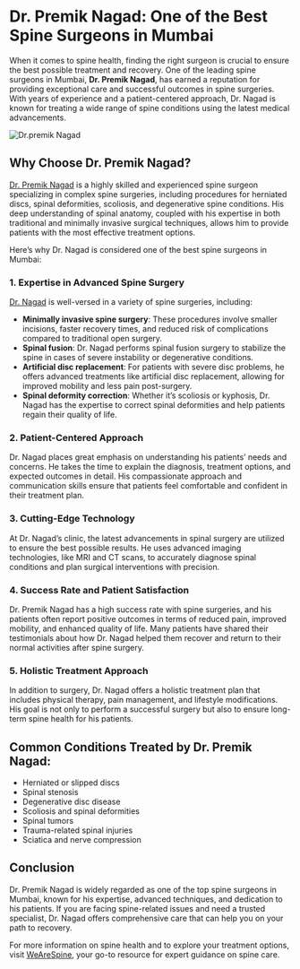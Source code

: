 # Dr. Premik Nagad: One of the Best Spine Surgeons in Mumbai

When it comes to spine health, finding the right surgeon is crucial to ensure the best possible treatment and recovery. One of the leading spine surgeons in Mumbai, **Dr. Premik Nagad**, has earned a reputation for providing exceptional care and successful outcomes in spine surgeries. With years of experience and a patient-centered approach, Dr. Nagad is known for treating a wide range of spine conditions using the latest medical advancements.

![Dr.premik Nagad](https://wearespine.in/wp-content/uploads/2024/10/wrs_the_best_spine_surgeon_in_mumbai_dr_premik_nagad.jpg)

## Why Choose Dr. Premik Nagad?

[Dr. Premik Nagad](https://wearespine.in/dr-premik-b-nagad/) is a highly skilled and experienced spine surgeon specializing in complex spine surgeries, including procedures for herniated discs, spinal deformities, scoliosis, and degenerative spine conditions. His deep understanding of spinal anatomy, coupled with his expertise in both traditional and minimally invasive surgical techniques, allows him to provide patients with the most effective treatment options.

Here’s why Dr. Nagad is considered one of the best spine surgeons in Mumbai:

### 1. Expertise in Advanced Spine Surgery
[Dr. Nagad](https://wearespine.in/dr-premik-b-nagad/) is well-versed in a variety of spine surgeries, including:
- **Minimally invasive spine surgery**: These procedures involve smaller incisions, faster recovery times, and reduced risk of complications compared to traditional open surgery.
- **Spinal fusion**: Dr. Nagad performs spinal fusion surgery to stabilize the spine in cases of severe instability or degenerative conditions.
- **Artificial disc replacement**: For patients with severe disc problems, he offers advanced treatments like artificial disc replacement, allowing for improved mobility and less pain post-surgery.
- **Spinal deformity correction**: Whether it’s scoliosis or kyphosis, Dr. Nagad has the expertise to correct spinal deformities and help patients regain their quality of life.

### 2. Patient-Centered Approach
Dr. Nagad places great emphasis on understanding his patients’ needs and concerns. He takes the time to explain the diagnosis, treatment options, and expected outcomes in detail. His compassionate approach and communication skills ensure that patients feel comfortable and confident in their treatment plan.

### 3. Cutting-Edge Technology
At Dr. Nagad’s clinic, the latest advancements in spinal surgery are utilized to ensure the best possible results. He uses advanced imaging technologies, like MRI and CT scans, to accurately diagnose spinal conditions and plan surgical interventions with precision.

### 4. Success Rate and Patient Satisfaction
Dr. Premik Nagad has a high success rate with spine surgeries, and his patients often report positive outcomes in terms of reduced pain, improved mobility, and enhanced quality of life. Many patients have shared their testimonials about how Dr. Nagad helped them recover and return to their normal activities after spine surgery.

### 5. Holistic Treatment Approach
In addition to surgery, Dr. Nagad offers a holistic treatment plan that includes physical therapy, pain management, and lifestyle modifications. His goal is not only to perform a successful surgery but also to ensure long-term spine health for his patients.

## Common Conditions Treated by Dr. Premik Nagad:
- Herniated or slipped discs
- Spinal stenosis
- Degenerative disc disease
- Scoliosis and spinal deformities
- Spinal tumors
- Trauma-related spinal injuries
- Sciatica and nerve compression

## Conclusion
Dr. Premik Nagad is widely regarded as one of the top spine surgeons in Mumbai, known for his expertise, advanced techniques, and dedication to his patients. If you are facing spine-related issues and need a trusted specialist, Dr. Nagad offers comprehensive care that can help you on your path to recovery.

For more information on spine health and to explore your treatment options, visit [WeAreSpine](https://wearespine.in), your go-to resource for expert guidance on spine care.
